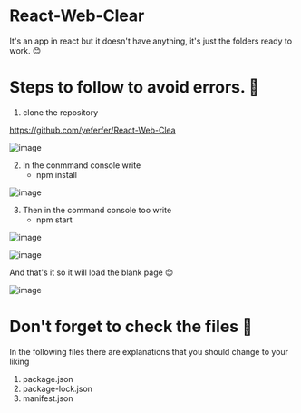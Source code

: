 # React-Web-Clear
It's an app in react but it doesn't have anything, it's just the folders ready to work. 😊

# Steps to follow to avoid errors. 😬

1. clone the repository

https://github.com/yeferfer/React-Web-Clea 

![image](https://user-images.githubusercontent.com/48194337/158044934-9ff83ed6-806a-4306-976b-882204f7c95a.png)

2. In the conmmand console write 
   * npm install
   
![image](https://user-images.githubusercontent.com/48194337/158044966-547a677f-2c08-4d13-99d3-508b8695d3a9.png)

3. Then in the command console too write
   * npm start

![image](https://user-images.githubusercontent.com/48194337/158044889-7327ce6c-9389-4736-846f-e3225b732e6b.png)

![image](https://user-images.githubusercontent.com/48194337/158044891-20875086-05b2-4c07-adcb-84f88df7d525.png)

And that's it so it will load the blank page 😊

![image](https://user-images.githubusercontent.com/48194337/158044993-2e9e0c7d-eded-4b5f-9950-aeebc1d67224.png)

# Don't forget to check the files 🤭

In the following files there are explanations that you should change to your liking

1. package.json
2. package-lock.json
3. manifest.json

